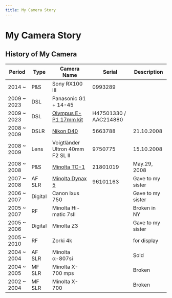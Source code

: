 ```yaml
---
title: My Camera Story
---
```


# My Camera Story

## History of My Camera

| Period      | Type    | Camera Name                      | Serial                | Description          |
| ----------- | ------- | -------------------------------- | --------------------- | -------------------- |
| 2014 ~      | P&S     | Sony RX100 III                   |  0993289              |                      |
| 2009 ~ 2023 | DSL     | Panasonic G1 + 14-45             |                       |                      |
| 2009 ~ 2023 | DSL     | [Olympus E-P1 17mm kit][]        | H47501330 / AAC214880 |                      |
| 2008 ~ 2009 | DSLR    | [Nikon D40][]                    | 5663788               | 21.10.2008           |
| 2008 ~ 2009 | Lens    | Voigtländer Ultron 40mm F2 SL II | 9750775               | 15.10.2008           |
| 2008 ~ 2008 | P&S     | [Minolta TC-1][]                 | 21801019              | May.29, 2008         |
| 2007 ~ 2008 | AF SLR  | [Minolta Dynax 5][]              | 96101163              | Gave to my sister    |
| 2006 ~ 2007 | Digital | Canon Ixus 750                   |                       | Gave to my sister    |
| 2005 ~ 2007 | RF      | Minolta Hi-matic 7sII            |                       | Broken in NY         |
| 2005 ~ 2006 | Digital | Minolta Z3                       |                       | Gave to my sister    |
| 2005 ~ 2010 | RF      | Zorki 4k                         |                       | for display          |
| 2004 ~ 2004 | AF SLR  | Minolta α-807si                 |                       | Sold                 |
| 2004 ~ 2005 | MF SLR  | Minolta X-700 mps                |                       | Broken               |
| 2002 ~ 2004 | MF SLR  | Minolta X-700                    |                       | Broken               |

[Sony RX100 III]: rx100m3.md
[Panasonic G1 + 14-45]: g1.md
[Olympus E-P1 17mm kit]: e-p1.md
[Nikon D40]: d40.md
[Minolta TC-1]: tc-1.md
[Minolta Dynax 5]: dynax5.md

